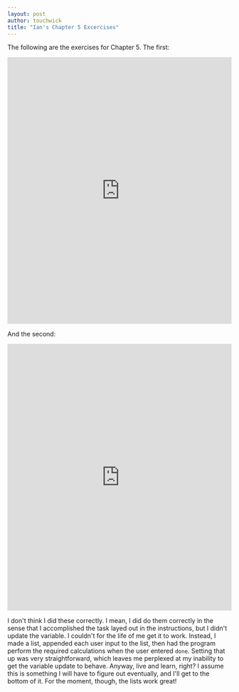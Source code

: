 ```yaml
---
layout: post
author: touchwick
title: "Ian's Chapter 5 Excercises"
---
```

The following are the exercises for Chapter 5. The first:

<iframe src="https://trinket.io/embed/python/80b4b9be9b" width="100%" height="600" frameborder="0" marginwidth="0" marginheight="0" allowfullscreen></iframe>

And the second:

<iframe src="https://trinket.io/embed/python/5e427c3d20" width="100%" height="600" frameborder="0" marginwidth="0" marginheight="0" allowfullscreen></iframe>

I don't think I did these correctly. I mean, I did do them correctly in the sense that I accomplished the task layed out in the instructions, but I didn't update the variable. I couldn't for the life of me get it to work. Instead, I made a list, appended each user input to the list, then had the program perform the required calculations when the user entered ```done```. Setting that up was very straightforward, which leaves me perplexed at my inability to get the variable update to behave. Anyway, live and learn, right? I assume this is something I will have to figure out eventually, and I'll get to the bottom of it. For the moment, though, the lists work great!
